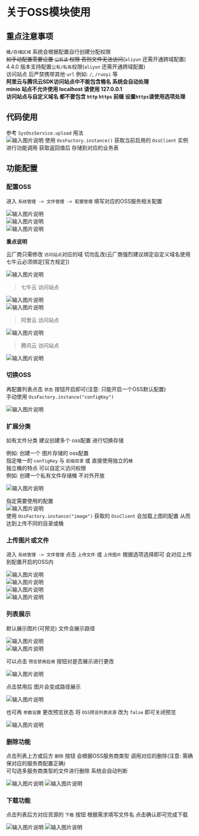 # 关于OSS模块使用

## 重点注意事项

`桶/存储区域` 系统会根据配置自行创建分配权限<br>
~~如手动配置需要设置 `公有读` 权限 否则文件无法访问~~(`aliyun` 还需开通跨域配置)<br>
4.4.0 版本支持配置`公有/私有`权限(`aliyun` 还需开通跨域配置)<br>
访问站点 后严禁携带其他 `url` 例如: `/`, `/ruoyi` 等<br>
**阿里云与腾讯云SDK访问站点中不能包含桶名 系统会自动处理** <br>
**minio 站点不允许使用 localhost 请使用 127.0.0.1** <br>
**访问站点与自定义域名 都不要包含 `http` `https` 前缀 设置`https`请使用选项处理**

## 代码使用

参考 `SysOssService.upload` 用法 <br>
![输入图片说明](https://images.gitee.com/uploads/images/2022/0510/094548_3b053cdc_1766278.png "屏幕截图.png")
使用 `OssFactory.instance()` 获取当前启用的 `OssClient` 实例<br>
进行功能调用 获取返回值后 存储到对应的业务表

## 功能配置

### 配置OSS

进入 `系统管理 -> 文件管理 -> 配置管理` 填写对应的OSS服务相关配置<br>

![输入图片说明](https://images.gitee.com/uploads/images/2022/0510/094811_b702e29a_1766278.png "屏幕截图.png")<br>
![输入图片说明](https://images.gitee.com/uploads/images/2022/0705/153519_272b86c3_1766278.png "屏幕截图.png")<br>
![输入图片说明](https://images.gitee.com/uploads/images/2022/0705/153601_c1ed52b6_1766278.png "屏幕截图.png")

**重点说明**

云厂商只需修改 `访问站点`对应的域 切勿乱改(云厂商强烈建议绑定自定义域名使用 七牛云必须绑定[官方规定])<br>

![输入图片说明](https://images.gitee.com/uploads/images/2022/0705/153648_90218bf4_1766278.png "屏幕截图.png")

> 七牛云 访问站点<br>

![输入图片说明](https://images.gitee.com/uploads/images/2022/0510/095437_4caf9446_1766278.png "屏幕截图.png")<br>
![输入图片说明](https://images.gitee.com/uploads/images/2022/0510/095503_789e53a5_1766278.png "屏幕截图.png")

> 阿里云 访问站点

![输入图片说明](https://images.gitee.com/uploads/images/2022/0510/095639_5fd6587f_1766278.png "屏幕截图.png")

> 腾讯云 访问站点

![输入图片说明](https://images.gitee.com/uploads/images/2022/0510/100022_ffcbede7_1766278.png "屏幕截图.png")


### 切换OSS

再配置列表点击 `状态` 按钮开启即可(注意: 只能开启一个OSS默认配置)<br>
手动使用 `OssFactory.instance("configKey")` <br>

![输入图片说明](https://images.gitee.com/uploads/images/2022/0510/100923_054d8a02_1766278.png "屏幕截图.png")

### 扩展分类

如有文件分类 建议创建多个 oss配置 进行切换存储<br>

例如: 创建一个 图片存储的 oss配置<br>
指定唯一的 `configKey` 与 `前缀目录` 或 直接使用独立的`桶`<br>
独立桶的特点 可以自定义访问权限<br>
例如: 创建一个私有文件存储桶 不对外开放<br>

![输入图片说明](https://images.gitee.com/uploads/images/2022/0510/100242_e0e97ff3_1766278.png "屏幕截图.png")

指定需要使用的配置<br>
![输入图片说明](https://images.gitee.com/uploads/images/2022/0510/100553_87852d07_1766278.png "屏幕截图.png")<br>
使用 `OssFactory.instance("image")` 获取的 `OssClient` 会加载上图的配置 从而达到上传不同的目录或桶


### 上传图片或文件

进入 `系统管理 -> 文件管理` 点击 `上传文件` 或 `上传图片` 根据选项选择即可 会对应上传到配置开启的OSS内<br>

![输入图片说明](https://images.gitee.com/uploads/images/2021/0817/110334_d6baa28c_1766278.png "屏幕截图.png")<br>
![输入图片说明](https://images.gitee.com/uploads/images/2021/0817/110343_23704736_1766278.png "屏幕截图.png")<br>
![输入图片说明](https://images.gitee.com/uploads/images/2021/0817/110404_ba40bec9_1766278.png "屏幕截图.png")<br>
![输入图片说明](https://images.gitee.com/uploads/images/2021/0817/110825_83e6a362_1766278.png "屏幕截图.png")

### 列表展示

默认展示图片(可预览) 文件会展示路径<br>

![输入图片说明](https://images.gitee.com/uploads/images/2021/0817/110809_387ccf55_1766278.png "屏幕截图.png")<br>
![输入图片说明](https://images.gitee.com/uploads/images/2021/0817/110942_84c8ad8f_1766278.png "屏幕截图.png")

可以点击 `预览禁用启用` 按钮对是否展示进行更改

![输入图片说明](https://images.gitee.com/uploads/images/2021/0817/111054_a4ae3265_1766278.png "屏幕截图.png")

点击禁用后 图片会变成路径展示

![输入图片说明](https://images.gitee.com/uploads/images/2021/0817/111120_7ee44bda_1766278.png "屏幕截图.png")

也可再 `参数设置` 更改预览状态 将 `OSS预览列表资源` 改为 `false` 即可关闭预览

![输入图片说明](https://images.gitee.com/uploads/images/2021/0817/111359_50c9ed98_1766278.png "屏幕截图.png")

### 删除功能

点击列表上方或后方 `删除` 按钮 会根据OSS服务商类型 调用对应的删除(注意: 需确保对应的服务商配置正确)<br>
可勾选多服务商类型的文件进行删除 系统会自动判断

![输入图片说明](https://images.gitee.com/uploads/images/2021/0817/111827_a73996e2_1766278.png "屏幕截图.png")
![输入图片说明](https://images.gitee.com/uploads/images/2021/0817/111853_2495e12e_1766278.png "屏幕截图.png")

### 下载功能

点击列表后方对应资源的 `下载` 按钮 根据需求填写文件名 点击确认即可完成下载

![输入图片说明](https://images.gitee.com/uploads/images/2021/0817/112024_794afc1e_1766278.png "屏幕截图.png")
![输入图片说明](https://images.gitee.com/uploads/images/2021/0817/112112_a6c7d39d_1766278.png "屏幕截图.png")
